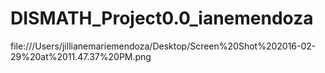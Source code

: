 # DISMATH_Project0.0_ianemendoza
file:///Users/jillianemariemendoza/Desktop/Screen%20Shot%202016-02-29%20at%2011.47.37%20PM.png
